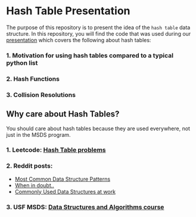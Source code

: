 # Hash Table Presentation 
The purpose of this repository is to present the idea of the `hash table` data structure. In this repository, you will find the code that was used during our [presentation](https://docs.google.com/presentation/d/1NCLc6p19IvXvYeru1W8ws734RZow3zMATC_YVWODY2Q/edit#slide=id.p) which covers the following about hash tables: 

### 1. Motivation for using hash tables compared to a typical python list

### 2. Hash Functions

### 3. Collision Resolutions

## Why care about Hash Tables?

You should care about hash tables because they are used everywhere, not just in the MSDS program.

### 1. Leetcode: [Hash Table problems](https://leetcode.com/tag/hash-table/)

### 2. Reddit posts: 
- [Most Common Data Structure Patterns](https://www.reddit.com/r/leetcode/comments/ve3128/what_are_the_most_common_patterns_in_interviews/)
- [When in doubt..](https://www.reddit.com/r/csMajors/comments/p5opln/when_in_doubt_hashmap/)
- [Commonly Used Data Structures at work](https://www.reddit.com/r/ProgrammingLanguages/comments/w9bp4k/what_would_be_the_8020_of_data_structures_and/)

### 3. USF MSDS: [Data Structures and Algorithms course](https://catalog.usfca.edu/preview_course_nopop.php?catoid=38&coid=558540)


